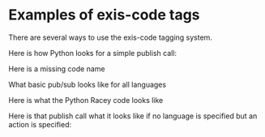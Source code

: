 # Examples of exis-code tags

There are several ways to use the exis-code tagging system.

Here is how Python looks for a simple publish call:
<exis-code lang="python" name="Pub/Sub Basic" action="publish"></exis-code>

Here is a missing code name
<exis-code lang="python" name="Missing" action="publish"></exis-code>

What basic pub/sub looks like for all languages
<exis-code name="Pub/Sub Basic" repl="true" editable ></exis-code>

Here is what the Python Racey code looks like
<exis-code lang="python" name="Pub/Sub OOO Racey"></exis-code>

Here is that publish call what it looks like if no language is specified but an action is specified:
<exis-code name="Pub/Sub Basic" action="publish"></exis-code>

